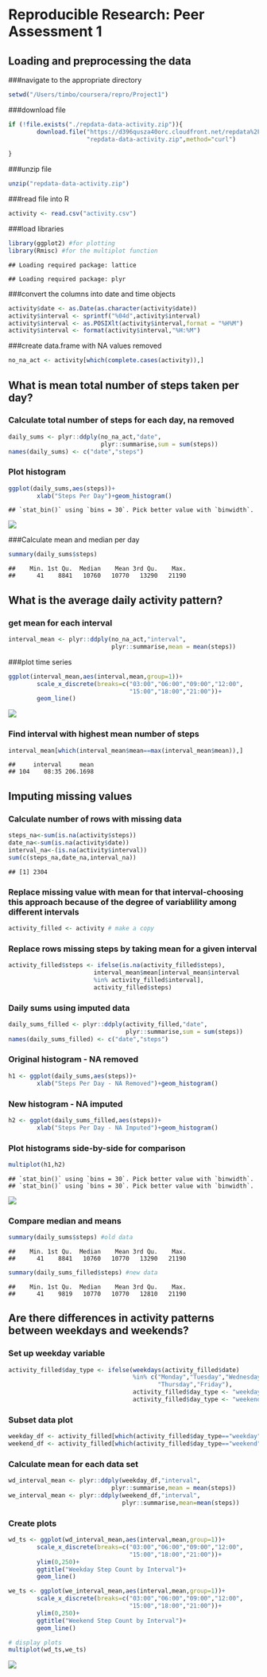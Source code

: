 # Reproducible Research: Peer Assessment 1


## Loading and preprocessing the data
###navigate to the appropriate directory

```r
setwd("/Users/timbo/coursera/repro/Project1")
```

###download file

```r
if (!file.exists("./repdata-data-activity.zip")){
        download.file("https://d396qusza40orc.cloudfront.net/repdata%2Fdata%2Factivity.zip",
                      "repdata-data-activity.zip",method="curl")
        
}
```

###unzip file

```r
unzip("repdata-data-activity.zip")
```

###read file into R

```r
activity <- read.csv("activity.csv")
```

###load libraries

```r
library(ggplot2) #for plotting
library(Rmisc) #for the multiplot function
```

```
## Loading required package: lattice
```

```
## Loading required package: plyr
```

###convert the columns into date and time objects

```r
activity$date <- as.Date(as.character(activity$date))
activity$interval <- sprintf("%04d",activity$interval)
activity$interval <- as.POSIXlt(activity$interval,format = "%H%M")
activity$interval <- format(activity$interval,"%H:%M")
```

###create data.frame with NA values removed

```r
no_na_act <- activity[which(complete.cases(activity)),]
```

## What is mean total number of steps taken per day?
### Calculate total number of steps for each day, na removed

```r
daily_sums <- plyr::ddply(no_na_act,"date",
                          plyr::summarise,sum = sum(steps))
names(daily_sums) <- c("date","steps")
```

### Plot histogram

```r
ggplot(daily_sums,aes(steps))+
        xlab("Steps Per Day")+geom_histogram()
```

```
## `stat_bin()` using `bins = 30`. Pick better value with `binwidth`.
```

![](PA1_complete_files/figure-html/unnamed-chunk-9-1.png)

###Calculate mean and median per day

```r
summary(daily_sums$steps)
```

```
##    Min. 1st Qu.  Median    Mean 3rd Qu.    Max. 
##      41    8841   10760   10770   13290   21190
```

## What is the average daily activity pattern?
### get mean for each interval

```r
interval_mean <- plyr::ddply(no_na_act,"interval",
                             plyr::summarise,mean = mean(steps))
```

###plot time series

```r
ggplot(interval_mean,aes(interval,mean,group=1))+
        scale_x_discrete(breaks=c("03:00","06:00","09:00","12:00",
                                  "15:00","18:00","21:00"))+
        geom_line()
```

![](PA1_complete_files/figure-html/unnamed-chunk-12-1.png)

### Find interval with highest mean number of steps

```r
interval_mean[which(interval_mean$mean==max(interval_mean$mean)),]
```

```
##     interval     mean
## 104    08:35 206.1698
```

## Imputing missing values
### Calculate number of rows with missing data

```r
steps_na<-sum(is.na(activity$steps))
date_na<-sum(is.na(activity$date))
interval_na<-(is.na(activity$interval))
sum(c(steps_na,date_na,interval_na))
```

```
## [1] 2304
```

### Replace missing value with mean for that interval-choosing this approach because of the degree of variablility among different intervals

```r
activity_filled <- activity # make a copy
```

### Replace rows missing steps by taking mean for a given interval

```r
activity_filled$steps <- ifelse(is.na(activity_filled$steps),
                        interval_mean$mean[interval_mean$interval
                        %in% activity_filled$interval],
                        activity_filled$steps)
```

### Daily sums using imputed data

```r
daily_sums_filled <- plyr::ddply(activity_filled,"date",
                                 plyr::summarise,sum = sum(steps))
names(daily_sums_filled) <- c("date","steps")
```

### Original histogram - NA removed

```r
h1 <- ggplot(daily_sums,aes(steps))+
        xlab("Steps Per Day - NA Removed")+geom_histogram()
```

### New histogram - NA imputed

```r
h2 <- ggplot(daily_sums_filled,aes(steps))+
        xlab("Steps Per Day - NA Imputed")+geom_histogram()
```

### Plot histograms side-by-side for comparison

```r
multiplot(h1,h2)
```

```
## `stat_bin()` using `bins = 30`. Pick better value with `binwidth`.
## `stat_bin()` using `bins = 30`. Pick better value with `binwidth`.
```

![](PA1_complete_files/figure-html/unnamed-chunk-20-1.png)

### Compare median and means

```r
summary(daily_sums$steps) #old data
```

```
##    Min. 1st Qu.  Median    Mean 3rd Qu.    Max. 
##      41    8841   10760   10770   13290   21190
```

```r
summary(daily_sums_filled$steps) #new data
```

```
##    Min. 1st Qu.  Median    Mean 3rd Qu.    Max. 
##      41    9819   10770   10770   12810   21190
```

## Are there differences in activity patterns between weekdays and weekends?
### Set up weekday variable

```r
activity_filled$day_type <- ifelse(weekdays(activity_filled$date)       
                                   %in% c("Monday","Tuesday","Wednesday",
                                          "Thursday","Friday"),
                                   activity_filled$day_type <- "weekday",
                                   activity_filled$day_type <- "weekend")
```

### Subset data plot

```r
weekday_df <- activity_filled[which(activity_filled$day_type=="weekday"),]
weekend_df <- activity_filled[which(activity_filled$day_type=="weekend"),]
```

### Calculate mean for each data set

```r
wd_interval_mean <- plyr::ddply(weekday_df,"interval",
                             plyr::summarise,mean = mean(steps))
we_interval_mean <- plyr::ddply(weekend_df,"interval",
                                plyr::summarise,mean=mean(steps))
```

### Create plots

```r
wd_ts <- ggplot(wd_interval_mean,aes(interval,mean,group=1))+
        scale_x_discrete(breaks=c("03:00","06:00","09:00","12:00",
                                  "15:00","18:00","21:00"))+
        ylim(0,250)+
        ggtitle("Weekday Step Count by Interval")+
        geom_line()

we_ts <- ggplot(we_interval_mean,aes(interval,mean,group=1))+
        scale_x_discrete(breaks=c("03:00","06:00","09:00","12:00",
                                  "15:00","18:00","21:00"))+
        ylim(0,250)+
        ggtitle("Weekend Step Count by Interval")+
        geom_line()

# display plots
multiplot(wd_ts,we_ts)
```

![](PA1_complete_files/figure-html/unnamed-chunk-25-1.png)
